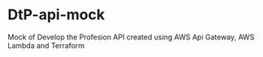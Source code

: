 # DtP-api-mock
Mock of Develop the Profesion API created using AWS Api Gateway, AWS Lambda and Terraform

